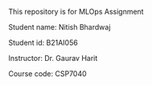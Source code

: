 This repository is for MLOps Assignment 

Student name: Nitish Bhardwaj

Student id: B21AI056

Instructor: Dr. Gaurav Harit

Course code: CSP7040
